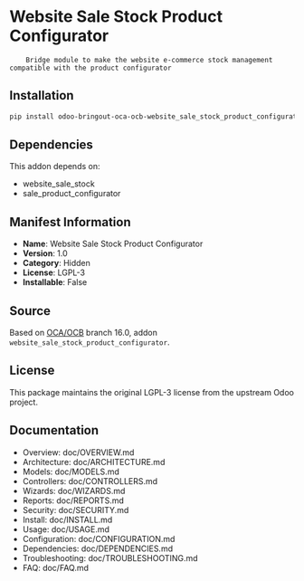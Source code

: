 # Website Sale Stock Product Configurator


        Bridge module to make the website e-commerce stock management compatible with the product configurator
    

## Installation

```bash
pip install odoo-bringout-oca-ocb-website_sale_stock_product_configurator
```

## Dependencies

This addon depends on:
- website_sale_stock
- sale_product_configurator

## Manifest Information

- **Name**: Website Sale Stock Product Configurator
- **Version**: 1.0
- **Category**: Hidden
- **License**: LGPL-3
- **Installable**: False

## Source

Based on [OCA/OCB](https://github.com/OCA/OCB) branch 16.0, addon `website_sale_stock_product_configurator`.

## License

This package maintains the original LGPL-3 license from the upstream Odoo project.

## Documentation

- Overview: doc/OVERVIEW.md
- Architecture: doc/ARCHITECTURE.md
- Models: doc/MODELS.md
- Controllers: doc/CONTROLLERS.md
- Wizards: doc/WIZARDS.md
- Reports: doc/REPORTS.md
- Security: doc/SECURITY.md
- Install: doc/INSTALL.md
- Usage: doc/USAGE.md
- Configuration: doc/CONFIGURATION.md
- Dependencies: doc/DEPENDENCIES.md
- Troubleshooting: doc/TROUBLESHOOTING.md
- FAQ: doc/FAQ.md
